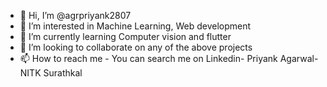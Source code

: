 - 👋 Hi, I’m @agrpriyank2807
- 👀 I’m interested in Machine Learning, Web development
- 🌱 I’m currently learning Computer vision and flutter
- 💞️ I’m looking to collaborate on any of the above projects
- 📫 How to reach me - You can search me on Linkedin- Priyank Agarwal-NITK Surathkal

<!---
agrpriyank2807/agrpriyank2807 is a ✨ special ✨ repository because its `README.md` (this file) appears on your GitHub profile.
You can click the Preview link to take a look at your changes.
--->
